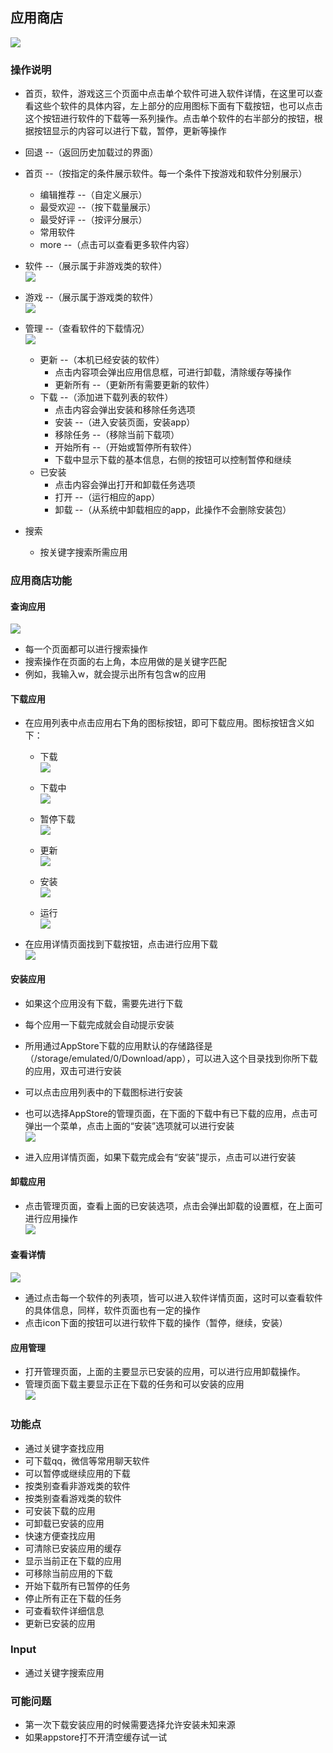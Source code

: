 ## 应用商店
![](../pic/soft/AppS_demo.png)
     
### 操作说明
   - 首页，软件，游戏这三个页面中点击单个软件可进入软件详情，在这里可以查看这些个软件的具体内容，左上部分的应用图标下面有下载按钮，也可以点击这个按钮进行软件的下载等一系列操作。点击单个软件的右半部分的按钮，根据按钮显示的内容可以进行下载，暂停，更新等操作
   - 回退 --（返回历史加载过的界面）
   - 首页 --（按指定的条件展示软件。每一个条件下按游戏和软件分别展示）
      - 编辑推荐 --（自定义展示）
      - 最受欢迎 --（按下载量展示）
      - 最受好评 --（按评分展示）
      - 常用软件
      - more --（点击可以查看更多软件内容）
   - 软件 --（展示属于非游戏类的软件）  
![](../pic/soft/AppS_soft.png)

   - 游戏 --（展示属于游戏类的软件）  
![](../pic/soft/AppS_game.png)

   - 管理 --（查看软件的下载情况）  
![](../pic/soft/AppS_manage.png)

      - 更新 --（本机已经安装的软件）
         - 点击内容项会弹出应用信息框，可进行卸载，清除缓存等操作
         - 更新所有 --（更新所有需要更新的软件）
      - 下载 --（添加进下载列表的软件）
         - 点击内容会弹出安装和移除任务选项
         - 安装 --（进入安装页面，安装app）
         - 移除任务 --（移除当前下载项）
         - 开始所有 --（开始或暂停所有软件）
         - 下载中显示下载的基本信息，右侧的按钮可以控制暂停和继续
      - 已安装
         - 点击内容会弹出打开和卸载任务选项
         - 打开 --（运行相应的app）
         - 卸载 --（从系统中卸载相应的app，此操作不会删除安装包）
   - 搜索
      - 按关键字搜索所需应用

### 应用商店功能
#### 查询应用
![](../pic/soft/AppS_ruanjian.png)
     
   - 每一个页面都可以进行搜索操作
   - 搜索操作在页面的右上角，本应用做的是关键字匹配
   - 例如，我输入w，就会提示出所有包含w的应用

#### 下载应用
   - 在应用列表中点击应用右下角的图标按钮，即可下载应用。图标按钮含义如下：
      - 下载  
![](../pic/soft/AppS_download.png)

      - 下载中  
![](../pic/soft/AppS_downloading.png)

      - 暂停下载  
![](../pic/soft/AppS_pause.png)

      - 更新  
![](../pic/soft/AppS_update.png)

      - 安装  
![](../pic/soft/AppS_install.png)

      - 运行  
![](../pic/soft/AppS_run.png)

   - 在应用详情页面找到下载按钮，点击进行应用下载  
![](../pic/soft/AppS_detail.png)

#### 安装应用
   - 如果这个应用没有下载，需要先进行下载
   - 每个应用一下载完成就会自动提示安装
   - 所用通过AppStore下载的应用默认的存储路径是（/storage/emulated/0/Download/app），可以进入这个目录找到你所下载的应用，双击可进行安装
   - 可以点击应用列表中的下载图标进行安装
   - 也可以选择AppStore的管理页面，在下面的下载中有已下载的应用，点击可弹出一个菜单，点击上面的“安装”选项就可以进行安装  
![](../pic/soft/AppS_installmanage.png)
   
   - 进入应用详情页面，如果下载完成会有“安装”提示，点击可以进行安装

#### 卸载应用
   - 点击管理页面，查看上面的已安装选项，点击会弹出卸载的设置框，在上面可进行应用操作  
![](../pic/soft/AppS_uninstall.png)

#### 查看详情
![](../pic/soft/AppS_detail.png)

   - 通过点击每一个软件的列表项，皆可以进入软件详情页面，这时可以查看软件的具体信息，同样，软件页面也有一定的操作
   - 点击icon下面的按钮可以进行软件下载的操作（暂停，继续，安装）

#### 应用管理
   - 打开管理页面，上面的主要显示已安装的应用，可以进行应用卸载操作。
   - 管理页面下载主要显示正在下载的任务和可以安装的应用  
![](../pic/soft/AppS_manage.png)

### 功能点
   - 通过关键字查找应用
   - 可下载qq，微信等常用聊天软件
   - 可以暂停或继续应用的下载
   - 按类别查看非游戏类的软件
   - 按类别查看游戏类的软件
   - 可安装下载的应用
   - 可卸载已安装的应用
   - 快速方便查找应用
   - 可清除已安装应用的缓存
   - 显示当前正在下载的应用
   - 可移除当前应用的下载
   - 开始下载所有已暂停的任务
   - 停止所有正在下载的任务
   - 可查看软件详细信息
   - 更新已安装的应用

### Input
   - 通过关键字搜索应用

### 可能问题
   - 第一次下载安装应用的时候需要选择允许安装未知来源
   - 如果appstore打不开清空缓存试一试
